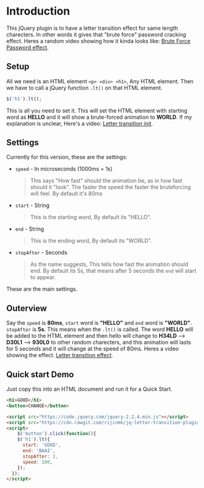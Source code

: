 # Introduction
This jQuery plugin is to have a letter transition effect for same length charecters. In other words it gives that "brute force" password cracking effect. Heres a random video showing how it kinda looks like: [Brute Force Password effect](https://www.youtube.com/watch?v=XUV5fPDJGKc&feature=youtu.be&t=5m15s). 

## Setup
All we need is an HTML element `<p> <div> <h1>`, Any HTML element. Then we have to call a jQuery function `.lt()` on that HTML element. 
```javascript
$('h1').lt(); 
```
This is all you need to set it. This will set the HTML element with starting word as **HELLO** and it will show a brute-forced animation to **WORLD**. If my explanation is unclear, Here's a video: [Letter transition init](https://www.instagram.com/p/BkX8Ku-hPjt/). 

## Settings
Currently for this version, these are the settings: 
* `speed` - In microseconds (1000ms = 1s)

  > This says "How fast" should the animation be, as in how fast should it "look". The faster the speed the faster the bruteforcing will feel. By default it's 80ms
  
* `start` - String

  > This is the starting word, By default its "HELLO". 
  
* `end` - String

  > This is the ending word, By default its "WORLD". 
  
* `stopAfter` - Seconds

  > As the name suggests, This tells how fast the animation should end. By default its 5s, that means after 5 seconds the `end` will start to appear. 

These are the main settings. 

## Outerview
Say the `speed` is **80ms**, `start` word is **"HELLO"** and `end` word is **"WORLD"**. `stopAfter` is **5s**. This means when the `.lt()` is called. The word **HELLO** will be added to the HTML element and then hello will change to **H34LD** --> **D30L1** --> **930L0** to other random charecters, and this animation will lasts for 5 seconds and it will change at the speed of 80ms. Heres a video showing the effect. [Letter transition effect](https://www.instagram.com/p/BkX8Ku-hPjt/). 

## Quick start Demo
Just copy this into an HTML document and run it for a Quick Start. 
```html
<h1>GOOD</h1>
<button>CHANGE</button>

<script src="https://code.jquery.com/jquery-2.2.4.min.js"></script>
<script src="https://cdn.rawgit.com/rijinmk/jq-letter-transition-plugin/master/letter-transition.min.js"></script>
<script>
    $('button').click(function(){
    $('h1').lt({
      start: 'GOOD',
      end: 'BAAI',  
      stopAfter: 1,
      speed: 100,
    });
  });
</script>
```

